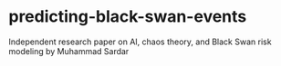 # predicting-black-swan-events
Independent research paper on AI, chaos theory, and Black Swan risk modeling by Muhammad Sardar
